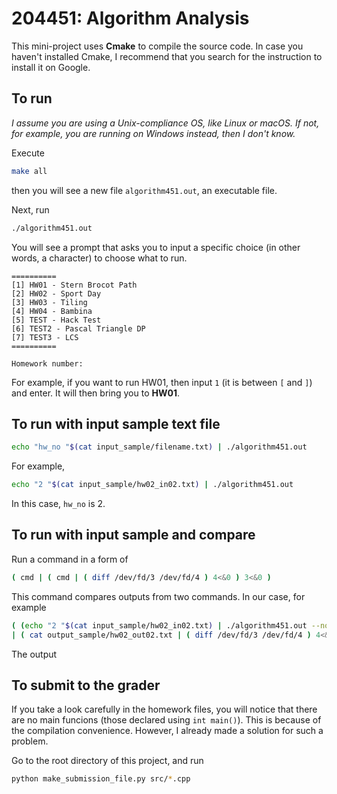# 204451: Algorithm Analysis

This mini-project uses **Cmake** to compile the source code. In case you haven't
installed Cmake, I recommend that you search for the instruction to install it
on Google.

## To run

_I assume you are using a Unix-compliance OS, like Linux or macOS. If not, for
example, you are running on Windows instead, then I don't know._

Execute

```bash
make all
```

then you will see a new file `algorithm451.out`, an executable file.

Next, run

```bash
./algorithm451.out
```

You will see a prompt that asks you to input a specific choice (in other words,
a character) to choose what to run.

```
==========
[1] HW01 - Stern Brocot Path
[2] HW02 - Sport Day
[3] HW03 - Tiling
[4] HW04 - Bambina
[5] TEST - Hack Test
[6] TEST2 - Pascal Triangle DP
[7] TEST3 - LCS
==========

Homework number:
```

For example, if you want to run HW01, then input `1` (it is between `[` and
`]`) and enter. It will then bring you to **HW01**.

## To run with input sample text file

```bash
echo "hw_no "$(cat input_sample/filename.txt) | ./algorithm451.out
```

For example,

```bash
echo "2 "$(cat input_sample/hw02_in02.txt) | ./algorithm451.out
```

In this case, `hw_no` is 2.

## To run with input sample and compare

Run a command in a form of

```bash
( cmd | ( cmd | ( diff /dev/fd/3 /dev/fd/4 ) 4<&0 ) 3<&0 )
```

This command compares outputs from two commands. In our case, for example

```bash
( (echo "2 "$(cat input_sample/hw02_in02.txt) | ./algorithm451.out --no-prompt)
| ( cat output_sample/hw02_out02.txt | ( diff /dev/fd/3 /dev/fd/4 ) 4<&0 ) 3<&0 )
```

The output

## To submit to the grader

If you take a look carefully in the homework files, you will notice that
there are no main funcions (those declared using `int main()`). This
is because of the compilation convenience. However, I already made a solution
for such a problem.

Go to the root directory of this project, and run

```bash
python make_submission_file.py src/*.cpp
```
